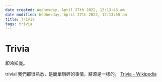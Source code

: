 ```yaml
---
date created: Wednesday, April 27th 2022, 12:13:43 am
date modified: Wednesday, April 27th 2022, 12:13:55 am
title: Trivia
tags: trivia
---
```

# Trivia

即冷知識。

trivial 我們都很熟悉，是簡單瑣碎的事情，辭源是一樣的。
[Trivia - Wikipedia](https://en.wikipedia.org/wiki/Trivia)